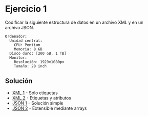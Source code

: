 Ejercicio 1
===========

Codificar la siguiente estructura de datos en un archivo XML y en un archivo JSON.

    Ordenador:
      Unidad central:
        CPU: Pentium
        Memoria: 8 GB
      Disco duro: [200 GB, 1 TB]
      Monitor:
        Resolución: 1920x1080px
        Tamaño: 28 inch

## Solución

  - [XML 1](../../../api/dia01/ejercicio1/ordenador.xml) - Sólo etiquetas
  - [XML 2](../../../api/dia01/ejercicio1/ordenador2.xml) - Etiquetas y atributos
  - [JSON 1](../../../api/dia01/ejercicio1/ordenador.json) - Solución simple
  - [JSON 2](../../../api/dia01/ejercicio1/ordenador2.json) - Extensible mediante arrays 
